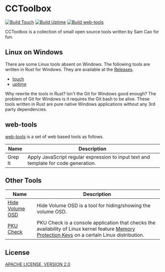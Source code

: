 # CCToolbox

[![Build Touch](https://github.com/caoccao/cctoolbox/actions/workflows/build_touch.yml/badge.svg)](https://github.com/caoccao/cctoolbox/actions/workflows/build_touch.yml) [![Build Uptime](https://github.com/caoccao/cctoolbox/actions/workflows/build_uptime.yml/badge.svg)](https://github.com/caoccao/cctoolbox/actions/workflows/build_uptime.yml) [![Build web-tools](https://github.com/caoccao/cctoolbox/actions/workflows/build_web_tools.yml/badge.svg)](https://github.com/caoccao/cctoolbox/actions/workflows/build_web_tools.yml)

CCToolbox is a collection of small open source tools written by Sam Cao for fun.

## Linux on Windows

There are some Linux tools absent on Windows. The following tools are written in Rust for Windows. They are available at the [Releases](https://github.com/caoccao/cctoolbox/releases).

- [touch](touch)
- [uptime](uptime)

Why rewrite the tools in Rust? Isn't the Git for Windows good enough? The problem of Git for Windows is it requires the Git bash to be alive. These tools written in Rust are pure native Windows applications without any 3rd party dependencies.

## web-tools

[web-tools](https://www.caoccao.com/cctoolbox/) is a set of web based tools as follows.

| Name | Description |
| ---- | ----------- |
| Grep It | Apply JavaScript regular expression to input text and template for code generation. |

## Other Tools

| Name | Description |
| ---- | ----------- |
| [Hide Volume OSD](hide-volume-osd) | Hide Volume OSD is a tool for hiding/showing the volume OSD. |
| [PKU Check](pku-check) | PKU Check is a console application that checks the availability of Linux kernel feature [Memory Protection Keys](https://www.kernel.org/doc/html/next/core-api/protection-keys.html) on a certain Linux distribution. |

## License

[APACHE LICENSE, VERSION 2.0](LICENSE)
